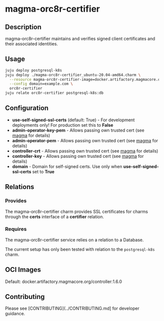 # magma-orc8r-certifier

## Description
magma-orc8r-certifier maintains and verifies signed client certificates and their associated
identities.

## Usage

```bash
juju deploy postgresql-k8s
juju deploy ./magma-orc8r-certifier_ubuntu-20.04-amd64.charm \
  --resource magma-orc8r-certifier-image=docker.artifactory.magmacore.org/controller:1.6.0 \
  --config domain=example.com \
  orc8r-certifier
juju relate orc8r-certifier postgresql-k8s:db
```


## Configuration
- **use-self-signed-ssl-certs** (default: True) - For development deployments only! For production set this to **False**
- **admin-operator-key-pem** - Allows passing own trusted cert (see [magma](https://www.magmacore.org/) for details)
- **admin-operator-pem** - Allows passing own trusted cert (see [magma](https://www.magmacore.org/) for details)
- **controller-crt** - Allows passing own trusted cert (see [magma](https://www.magmacore.org/) for details)
- **controller-key** - Allows passing own trusted cert (see [magma](https://www.magmacore.org/) for details)
- **domain** - Domain for self-signed certs. Use only when **use-self-signed-ssl-certs** set to **True**

## Relations

### Provides

The magma-orc8r-certifier charm provides SSL certificates for charms through the **certs** interface of a **certifier** relation.

### Requires
The magma-orc8r-certifier service relies on a relation to a Database. 

The current setup has only been tested with relation to the `postgresql-k8s` charm.

## OCI Images

Default: docker.artifactory.magmacore.org/controller:1.6.0

## Contributing

Please see [CONTRIBUTING](../CONTRIBUTING.md] for developer guidance.
